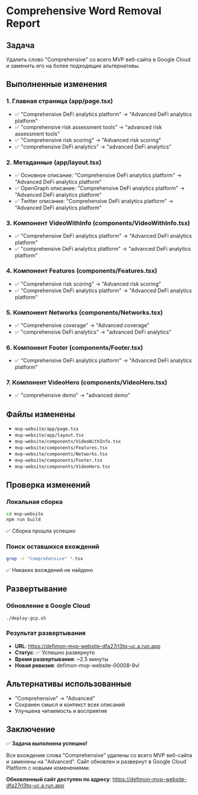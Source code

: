 # Comprehensive Word Removal Report

## Задача
Удалить слово "Comprehensive" со всего MVP веб-сайта в Google Cloud и заменить его на более подходящие альтернативы.

## Выполненные изменения

### 1. Главная страница (app/page.tsx)
- ✅ "Comprehensive DeFi analytics platform" → "Advanced DeFi analytics platform"
- ✅ "comprehensive risk assessment tools" → "advanced risk assessment tools"
- ✅ "Comprehensive risk scoring" → "Advanced risk scoring"
- ✅ "comprehensive DeFi analytics" → "advanced DeFi analytics"

### 2. Метаданные (app/layout.tsx)
- ✅ Основное описание: "Comprehensive DeFi analytics platform" → "Advanced DeFi analytics platform"
- ✅ OpenGraph описание: "Comprehensive DeFi analytics platform" → "Advanced DeFi analytics platform"
- ✅ Twitter описание: "Comprehensive DeFi analytics platform" → "Advanced DeFi analytics platform"

### 3. Компонент VideoWithInfo (components/VideoWithInfo.tsx)
- ✅ "Comprehensive DeFi analytics platform" → "Advanced DeFi analytics platform"
- ✅ "comprehensive DeFi analytics platform" → "advanced DeFi analytics platform"

### 4. Компонент Features (components/Features.tsx)
- ✅ "Comprehensive risk scoring" → "Advanced risk scoring"
- ✅ "Comprehensive DeFi analytics platform" → "Advanced DeFi analytics platform"

### 5. Компонент Networks (components/Networks.tsx)
- ✅ "Comprehensive coverage" → "Advanced coverage"
- ✅ "comprehensive DeFi analytics" → "advanced DeFi analytics"

### 6. Компонент Footer (components/Footer.tsx)
- ✅ "Comprehensive DeFi analytics platform" → "Advanced DeFi analytics platform"

### 7. Компонент VideoHero (components/VideoHero.tsx)
- ✅ "comprehensive demo" → "advanced demo"

## Файлы изменены
- `mvp-website/app/page.tsx`
- `mvp-website/app/layout.tsx`
- `mvp-website/components/VideoWithInfo.tsx`
- `mvp-website/components/Features.tsx`
- `mvp-website/components/Networks.tsx`
- `mvp-website/components/Footer.tsx`
- `mvp-website/components/VideoHero.tsx`

## Проверка изменений

### Локальная сборка
```bash
cd mvp-website
npm run build
```
✅ Сборка прошла успешно

### Поиск оставшихся вхождений
```bash
grep -r "Comprehensive" *.tsx
```
✅ Никаких вхождений не найдено

## Развертывание

### Обновление в Google Cloud
```bash
./deploy-gcp.sh
```

### Результат развертывания
- **URL**: https://defimon-mvp-website-dfa27rl3tq-uc.a.run.app
- **Статус**: ✅ Успешно развернуто
- **Время развертывания**: ~2.5 минуты
- **Новая ревизия**: defimon-mvp-website-00008-9vl

## Альтернативы использованные
- "Comprehensive" → "Advanced"
- Сохранен смысл и контекст всех описаний
- Улучшена читаемость и восприятие

## Заключение
✅ **Задача выполнена успешно!**

Все вхождения слова "Comprehensive" удалены со всего MVP веб-сайта и заменены на "Advanced". Сайт обновлен и развернут в Google Cloud Platform с новыми изменениями.

**Обновленный сайт доступен по адресу**: https://defimon-mvp-website-dfa27rl3tq-uc.a.run.app
